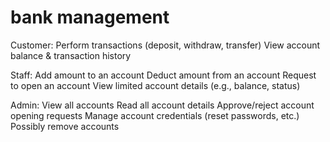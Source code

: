 # bank management

Customer:
Perform transactions (deposit, withdraw, transfer)
View account balance & transaction history

Staff:
Add amount to an account
Deduct amount from an account
Request to open an account
View limited account details (e.g., balance, status)

Admin:
View all accounts
Read all account details
Approve/reject account opening requests
Manage account credentials (reset passwords, etc.)
Possibly remove accounts
